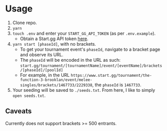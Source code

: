 # Usage

1. Clone repo.
2. `yarn`
3. `touch .env` and enter your `START_GG_API_TOKEN` (as per `.env.example`).
    - Obtain a Start.gg API token [here](https://developer.start.gg/docs/authentication).
4. `yarn start [phaseId]`, with no brackets.
    - To get your tournament event's `phaseId`, navigate to a bracket page and observe its URL.
    - The `phaseId` will be encoded in the URL as such: `start.gg/tournament/[tournamentName]/event/[eventName]/brackets/[phaseId]/[poolId]`
    - For example, in the URL `https://www.start.gg/tournament/the-function-3-brooklan/event/melee-singles/brackets/1467733/2229338`, the `phaseId` is `1467733`.
5. Your seeding will be saved to `./seeds.txt`. From here, I like to simply `open seeds.txt`.

## Caveats

Currently does not support brackets >= 500 entrants.
